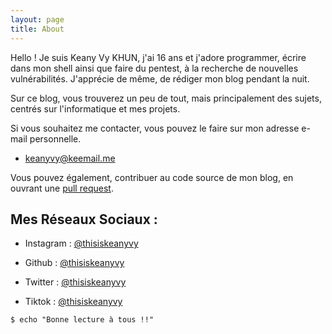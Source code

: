 ```yaml
---
layout: page
title: About
---
```


Hello ! Je suis Keany Vy KHUN, j'ai 16 ans et j'adore programmer, écrire dans mon shell ainsi que faire du pentest, à la recherche de nouvelles vulnérabilités. J'apprécie de même, de rédiger mon blog pendant la nuit.

Sur ce blog, vous trouverez un peu de tout, mais principalement des sujets, centrés sur l'informatique et mes projets.

Si vous souhaitez me contacter, vous pouvez le faire sur mon adresse e-mail personnelle.

- keanyvy@keemail.me

Vous pouvez également, contribuer au code source de mon blog, en ouvrant une [pull request](https://github.com/thisiskeanyvy/thisiskeanyvy.github.io/pulls).

## Mes Réseaux Sociaux :

- Instagram : [@thisiskeanyvy](http://instagram.com/thisiskeanyvy)

- Github : [@thisiskeanyvy](https://github.com/thisiskeanyvy)

- Twitter : [@thisiskeanyvy](https://twitter.com/thisiskeanyvy)

- Tiktok : [@thisiskeanyvy](http://tiktok.com/@thisiskeanyvy)

  

```shell
$ echo "Bonne lecture à tous !!"
```